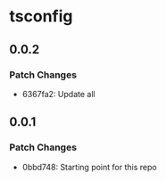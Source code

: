 # tsconfig

## 0.0.2

### Patch Changes

- 6367fa2: Update all

## 0.0.1

### Patch Changes

- 0bbd748: Starting point for this repo
